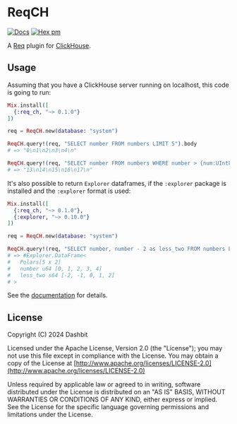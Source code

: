 # ReqCH

[![Docs](https://img.shields.io/badge/hex.pm-docs-8e7ce6.svg)](https://hexdocs.pm/req_ch)
[![Hex pm](http://img.shields.io/hexpm/v/req_ch.svg?style=flat&color=blue)](https://hex.pm/packages/req_ch)

A [Req](https://github.com/wojtekmach/req) plugin for [ClickHouse](https://clickhouse.com/).

## Usage

Assuming that you have a ClickHouse server running on localhost, this code is going to run:

```elixir
Mix.install([
  {:req_ch, "~> 0.1.0"}
])

req = ReqCH.new(database: "system")

ReqCH.query!(req, "SELECT number FROM numbers LIMIT 5").body
# => "0\n1\n2\n3\n4\n"

ReqCH.query!(req, "SELECT number FROM numbers WHERE number > {num:UInt8} LIMIT 5", [num: 12]).body
# => "13\n14\n15\n16\n17\n"
```

It's also possible to return `Explorer` dataframes, if the `:explorer` package is installed
and the `:explorer` format is used:

```elixir
Mix.install([
  {:req_ch, "~> 0.1.0"},
  {:explorer, "~> 0.10.0"}
])

req = ReqCH.new(database: "system")

ReqCH.query!(req, "SELECT number, number - 2 as less_two FROM numbers LIMIT 5", [], [format: :explorer]).body
# => #Explorer.DataFrame<
#   Polars[5 x 2]
#   number u64 [0, 1, 2, 3, 4]
#   less_two s64 [-2, -1, 0, 1, 2]
# >
```

See the [documentation](https://hexdocs.pm/req_ch) for details.

## License

Copyright (C) 2024 Dashbit

Licensed under the Apache License, Version 2.0 (the "License");
you may not use this file except in compliance with the License.
You may obtain a copy of the License at [http://www.apache.org/licenses/LICENSE-2.0](http://www.apache.org/licenses/LICENSE-2.0)

Unless required by applicable law or agreed to in writing, software
distributed under the License is distributed on an "AS IS" BASIS,
WITHOUT WARRANTIES OR CONDITIONS OF ANY KIND, either express or implied.
See the License for the specific language governing permissions and
limitations under the License.
